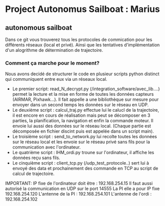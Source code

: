 # Project Autonomus Sailboat : Marius
## autonomous sailboat
Dans ce git vous trouverez tous les protocoles de commication pour les différents réseaux (local et privé). Ainsi que les tentatives d'implémentation d'un alogrithme de détermination de trajectoire.


### Comment ça marche pour le moment?
Nous avons decidé de structurer le code en plusieur scripts python distinct qui communiquent entre eux via un réseaux local. 
- Le premier script: read_N_decrypt.py (/integration_software/avec_lib....) permet la lecture et la mise en forme de toutes les données capteurs (AIRMAR, Pixhawk...). Il fait appelle a une bibliothèque sur mesure pour envoyer dans un second temps les données sur le réseau en UDP.
- Le deuxième script : calcul_traj.py effectue lui le calucl de la trajectoire, il est encore en cours de réalisation mais peut se décomposer en 3 parties, la planification, la navigation et enfin la commande moteur. Il envoie lui aussi des données sur le réseau local. (Chaque partie est décomposée en fichier discint puis est appelée dans un script main).
- Le troisième script : send_to_network.py lui recolte toutes les données sur le réseau local et les envoie sur le réseau privé sans fils pour la communication avec l'ordinateur.
- Le quatrième script : IHM_ordi.py troune sur l'ordinateur, il affiche les données reçu sans fils.
- Le cinquième script : client_tcp.py (/udp_test_protocole..) sert lui à envoyé des data et prochainement des commande en TCP au script de calcul de trajectoire.


IMPORTANT:
IP fixe de l'ordinateur doit être : 192.168.254.15
Il faut aussi autorisé la communication en UDP sur le port 14555
La PI elle a pour IP fixe 192.168.254.120
L'antenne de la PI : 192.168.254.101
L'antenne de l'ordi : 192.168.254.102

